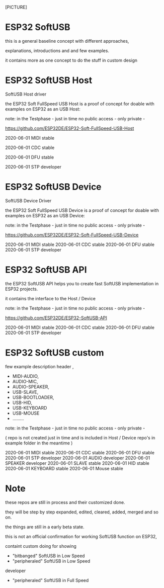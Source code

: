 [PICTURE]


# ESP32 SoftUSB
this is a general baseline concept with different approaches, 

explanations, introductions and and few examples.

it contains more as one concept to do the stuff in custom design


# ESP32 SoftUSB Host
SoftUSB Host driver

the ESP32 Soft FullSpeed USB Host is a proof of concept for doable with examples on ESP32 as an USB Host:

note: in the Testphase - just in time no public access - only private -

https://github.com/ESP32DE/ESP32-Soft-FullSpeed-USB-Host

2020-06-01 MIDI stable
 
2020-06-01 CDC stable
 
2020-06-01 DFU stable
 
2020-06-01 STP developer
 

# ESP32 SoftUSB Device
SoftUSB Device Driver

the ESP32 Soft FullSpeed USB Device is a proof of concept for doable with examples on ESP32 as an USB Device:

note: in the Testphase - just in time no public access - only private -

https://github.com/ESP32DE/ESP32-Soft-FullSpeed-USB-Device

2020-06-01 MIDI stable
2020-06-01 CDC stable
2020-06-01 DFU stable
2020-06-01 STP developer

# ESP32 SoftUSB API
the ESP32 SoftUSB API helps you to create fast SoftUSB implementation in ESP32 projects.

it contains the interface to the Host /  Device

note: in the Testphase - just in time no public access - only private -

https://github.com/ESP32DE/ESP32-SoftUSB-API

2020-06-01 MIDI stable
2020-06-01 CDC stable
2020-06-01 DFU stable
2020-06-01 STP developer


# ESP32 SoftUSB custom
few example description header , 

- MIDI-AUDIO, 
- AUDIO-MIC, 
- AUDIO-SPEAKER, 
- USB-SLAVE, 
- USB-BOOTLOADER, 
- USB-HID,
- USB-KEYBOARD
- USB-MOUSE
- .........

note: in the Testphase - just in time no public access - only private -

( repo is not created just in time and is included in Host / Device repo's in example folder in the meantime )

2020-06-01 MIDI stable
2020-06-01 CDC stable
2020-06-01 DFU stable
2020-06-01 STP developer
2020-06-01 AUDIO developer
2020-06-01 SPEAKER developer
2020-06-01 SLAVE stable
2020-06-01 HID stable
2020-06-01 KEYBOARD stable
2020-06-01 Mouse stable



# Note

these repos are still in process and their customized done.

they will be step by step expanded, edited, cleared, added, merged and so on.

the things are still in a early beta state.

this is not an official confirmation for working SoftUSB function on ESP32,

containt custom doing for showing 

- "bitbanged" SoftUSB in Low Speed 
- "peripheraled" SoftUSB in Low Speed

developer 
- "peripheraled" SoftUSB in Full Speed

